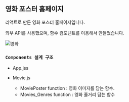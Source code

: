 ## 영화 포스터 홈페이지

리액트로 만든 영화 포스터 홈페이지입니다. 

외부 API를 사용했으며, 함수 컴포넌트를 이용해서 만들었습니다.

![영화](https://user-images.githubusercontent.com/31337244/85661365-961bcf80-b6f1-11ea-914e-bea6c157d401.JPG)


### `Components 설계 구조`

* App.jss

* Movie.js
  * MoviePoster function : 영화 이미지를 담는 함수.
  * Movies_Genres function : 영화 줄거리 담는 함수


